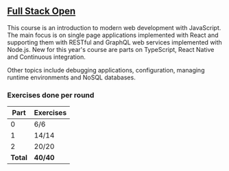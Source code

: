 ## [Full Stack Open](https://fullstackopen.com/en/)

This course is an introduction to modern web development with JavaScript. The main focus is on single page applications implemented with React and supporting them with RESTful and GraphQL web services implemented with Node.js. New for this year's course are parts on TypeScript, React Native and Continuous integration.

Other topics include debugging applications, configuration, managing runtime environments and NoSQL databases.

### Exercises done per round

| Part      | Exercises |
| --------- | --------- |
| 0         | 6/6       |
| 1         | 14/14     |
| 2         | 20/20     |
| **Total** | **40/40** |

<!-- https://github.com/jeremy-ebinum/full-stack-open-2020 -->
